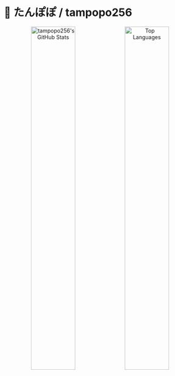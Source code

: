 # 🌼 たんぽぽ / tampopo256

<p align="center">
  <img src="https://github-readme-stats.vercel.app/api?username=tampopo256&count_private=true&show_icons=true&theme=dracula" alt="tampopo256's GitHub Stats" width="48%" />
  <img src="https://github-readme-stats.vercel.app/api/top-langs/?username=tampopo256&layout=compact&theme=dracula" alt="Top Languages" width="48%" />
</p>
